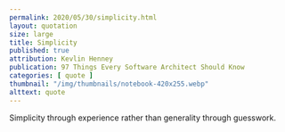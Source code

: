 ```yaml
---
permalink: 2020/05/30/simplicity.html
layout: quotation
size: large
title: Simplicity
published: true
attribution: Kevlin Henney
publication: 97 Things Every Software Architect Should Know
categories: [ quote ]
thumbnail: "/img/thumbnails/notebook-420x255.webp"
alttext: quote
---
```


Simplicity through experience rather than generality through guesswork.
